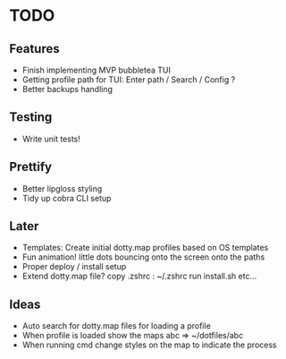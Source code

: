 # TODO

## Features

- Finish implementing MVP bubbletea TUI
- Getting profile path for TUI: Enter path / Search / Config ?
- Better backups handling

## Testing

- Write unit tests!

## Prettify

- Better lipgloss styling
- Tidy up cobra CLI setup

## Later

- Templates: Create initial dotty.map profiles based on OS templates
- Fun animation! little dots bouncing onto the screen onto the paths
- Proper deploy / install setup
- Extend dotty.map file?
    copy .zshrc : ~/.zshrc
    run install.sh
    etc...


## Ideas

- Auto search for dotty.map files for loading a profile
- When profile is loaded show the maps
    abc => ~/dotfiles/abc
- When running cmd change styles on the map to indicate the process

